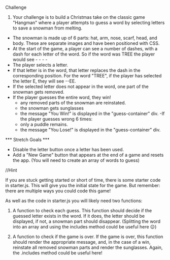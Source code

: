 
Challenge  
1. Your challenge is to build a Christmas take on the classic game "Hangman" where a player attempts to guess a word by selecting letters to save a snowman from melting.
- The snowman is made up of 6 parts: hat, arm, nose, scarf, head, and body. These are separate images and have been positioned with CSS.
- At the start of the game, a player can see a number of dashes, with a dash for each letter of the word. So if the word was TREE the player would see - - - -
- The player selects a letter. 
- If that letter is in the word, that letter replaces the dash in the corresponding position. For the word "TREE", if the player has selected the letter E, they will see --EE.
- If the selected letter does not appear in the word, one part of the snowman gets removed.
- If the player guesses the entire word, they win! 
    - any removed parts of the snowman are reinstated.
    - the snowman gets sunglasses
    - the message "You Win!" is displayed in the "guess-container" div.
-If the player guesses wrong 6 times: 
    - only a puddle remains.
    - the message "You Lose!" is displayed in the "guess-container" div.
    
*** Stretch Goals *** 

- Disable the letter button once a letter has been used.
- Add a "New Game" button that appears at the end of a game and resets the app. (You will need to create an array of words to guess)


//Hint

If you are stuck getting started or short of time, there is some starter code in starter.js. This will give you the initial state for the game. But remember: there are multiple ways you could code this game!

As well as the code in starter.js you will likely need two functions:

1. A function to check each guess. This function should decide if the guessed letter exists in the word. If it does, the letter should be displayed, if not, a snowman part should disappear. (Splitting the word into an array and using the includes method could be useful here 😉)

2. A function to check if the game is over. If the game is over, this function should render the appropriate message, and, in the case of a win, reinstate all removed snowman parts and render the sunglasses. Again, the .includes method could be useful here!